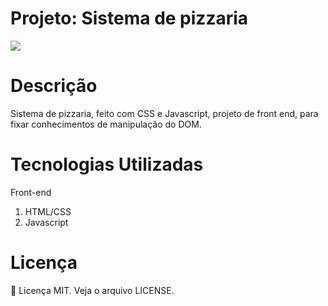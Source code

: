 # Projeto: Sistema de pizzaria

 ![](gifs/.gif)

# Descrição

Sistema de pizzaria, feito com CSS e Javascript, projeto de front end, para fixar conhecimentos de manipulação do DOM.


# Tecnologias Utilizadas

Front-end

1. HTML/CSS
2. Javascript


# Licença

:book: Licença MIT. Veja o arquivo LICENSE.